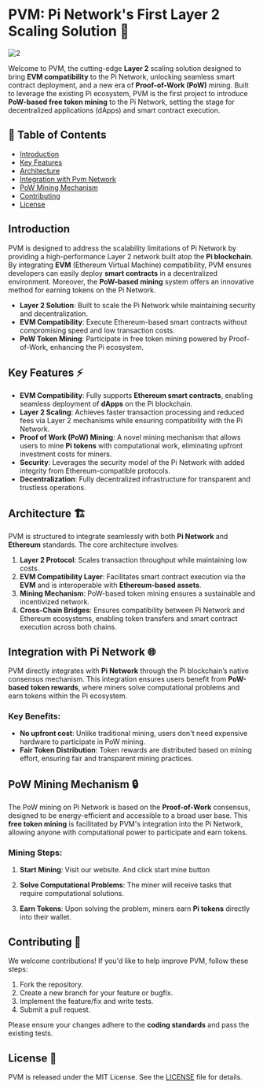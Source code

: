 # PVM: Pi Network's First Layer 2 Scaling Solution 🚀
![2](https://github.com/user-attachments/assets/6316ffeb-8d54-42ec-aa80-6ad17071f6a4)

Welcome to PVM, the cutting-edge **Layer 2** scaling solution designed to bring **EVM compatibility** to the Pi Network, unlocking seamless smart contract deployment, and a new era of **Proof-of-Work (PoW)** mining. Built to leverage the existing Pi ecosystem, PVM is the first project to introduce **PoW-based free token mining** to the Pi Network, setting the stage for decentralized applications (dApps) and smart contract execution. 

## 📖 Table of Contents
- [Introduction](#introduction)
- [Key Features](#key-features)
- [Architecture](#architecture)
- [Integration with Pvm Network](#integration-with-pi-network)
- [PoW Mining Mechanism](#pow-mining-mechanism)
- [Contributing](#contributing)
- [License](#license)

## Introduction

PVM is designed to address the scalability limitations of Pi Network by providing a high-performance Layer 2 network built atop the **Pi blockchain**. By integrating **EVM** (Ethereum Virtual Machine) compatibility, PVM ensures developers can easily deploy **smart contracts** in a decentralized environment. Moreover, the **PoW-based mining** system offers an innovative method for earning tokens on the Pi Network.

- **Layer 2 Solution**: Built to scale the Pi Network while maintaining security and decentralization.
- **EVM Compatibility**: Execute Ethereum-based smart contracts without compromising speed and low transaction costs.
- **PoW Token Mining**: Participate in free token mining powered by Proof-of-Work, enhancing the Pi ecosystem.

## Key Features ⚡

- **EVM Compatibility**: Fully supports **Ethereum smart contracts**, enabling seamless deployment of **dApps** on the Pi blockchain.
- **Layer 2 Scaling**: Achieves faster transaction processing and reduced fees via Layer 2 mechanisms while ensuring compatibility with the Pi Network.
- **Proof of Work (PoW) Mining**: A novel mining mechanism that allows users to mine **Pi tokens** with computational work, eliminating upfront investment costs for miners.
- **Security**: Leverages the security model of the Pi Network with added integrity from Ethereum-compatible protocols.
- **Decentralization**: Fully decentralized infrastructure for transparent and trustless operations.

## Architecture 🏗️

PVM is structured to integrate seamlessly with both **Pi Network** and **Ethereum** standards. The core architecture involves:

1. **Layer 2 Protocol**: Scales transaction throughput while maintaining low costs.
2. **EVM Compatibility Layer**: Facilitates smart contract execution via the **EVM** and is interoperable with **Ethereum-based assets**.
3. **Mining Mechanism**: PoW-based token mining ensures a sustainable and incentivized network.
4. **Cross-Chain Bridges**: Ensures compatibility between Pi Network and Ethereum ecosystems, enabling token transfers and smart contract execution across both chains.

## Integration with Pi Network 🌐

PVM directly integrates with **Pi Network** through the Pi blockchain’s native consensus mechanism. This integration ensures users benefit from **PoW-based token rewards**, where miners solve computational problems and earn tokens within the Pi ecosystem.

### Key Benefits:
- **No upfront cost**: Unlike traditional mining, users don't need expensive hardware to participate in PoW mining.
- **Fair Token Distribution**: Token rewards are distributed based on mining effort, ensuring fair and transparent mining practices.

## PoW Mining Mechanism 🔒

The PoW mining on Pi Network is based on the **Proof-of-Work** consensus, designed to be energy-efficient and accessible to a broad user base. This **free token mining** is facilitated by PVM's integration into the Pi Network, allowing anyone with computational power to participate and earn tokens.

### Mining Steps:
1. **Start Mining**:
   Visit our website. And click start mine button

3. **Solve Computational Problems**:
   The miner will receive tasks that require computational solutions.
   
4. **Earn Tokens**:
   Upon solving the problem, miners earn **Pi tokens** directly into their wallet.

## Contributing 🤝

We welcome contributions! If you'd like to help improve PVM, follow these steps:

1. Fork the repository.
2. Create a new branch for your feature or bugfix.
3. Implement the feature/fix and write tests.
4. Submit a pull request.

Please ensure your changes adhere to the **coding standards** and pass the existing tests.

## License 📄

PVM is released under the MIT License. See the [LICENSE](LICENSE) file for details.
